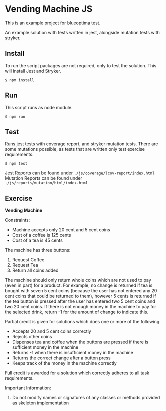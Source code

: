 # Vending Machine JS

This is an example project for blueoptima test.

An example solution with tests written in jest, 
alongside mutation tests with stryker.

## Install

To run the script packages are not required, 
only to test the solution. This will install Jest and Stryker.

```shell
$ npm install
```

## Run

This script runs as node module.

```shell
$ npm run
```

## Test

Runs jest tests with coverage report, and stryker 
mutation tests. There are some mutations possible,
as tests that are written only test exercise requirements.

```shell
$ npm test
```
Jest Reports can be found under `./js/coverage/lcov-report/index.html`
Mutation Reports can be found under `./js/reports/mutation/html/index.html`

## Exercise

**Vending Machine** 

Constraints:
- Machine accepts only 20 cent and 5 cent coins
- Cost of a coffee is 125 cents
- Cost of a tea is 45 cents

The machine has three buttons: 
1. Request Coffee 
2. Request Tea 
3. Return all coins added 

The machine should only return whole coins which are not used to pay (even in part) for a product. 
For example, no change is returned if tea is bought with seven 5 cent coins 
(because the user has not entered any 20 cent coins that could be returned to them), 
however 5 cents is returned if the tea button is pressed after the user has entered 
two 5 cent coins and two 20 cent coins. If there is not enough money in the machine 
to pay for the selected drink, return -1 for the amount of change to indicate this. 

Partial credit is given for solutions which does one or more of the following: 

* Accepts 20 and 5 cent coins correctly 
* Rejects other coins 
* Dispenses tea and coffee when the buttons are pressed if there is sufficient money in the machine 
* Returns -1 when there is insufficient money in the machine 
* Returns the correct change after a button press 
* Keeps track of the money in the machine correctly 

Full credit is awarded for a solution which correctly adheres to all task requirements. 

Important Information: 
1. Do not modify names or signatures of any classes or methods provided as skeleton implementation 
